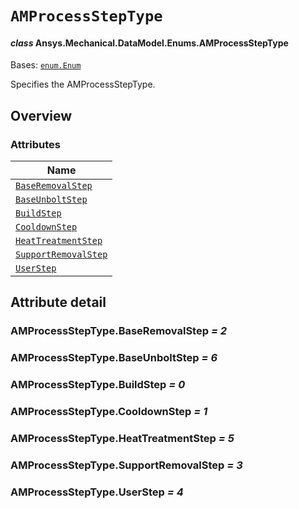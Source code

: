 # `AMProcessStepType`

<a id="ansys.mechanical.stubs.v242.Ansys.Mechanical.DataModel.Enums.AMProcessStepType"></a>

#### *class* Ansys.Mechanical.DataModel.Enums.AMProcessStepType

Bases: [`enum.Enum`](https://docs.python.org/3/library/enum.html#enum.Enum)

Specifies the AMProcessStepType.

<!-- !! processed by numpydoc !! -->

<a id="overview"></a>

## Overview

### Attributes

| Name |
| ---------------------------------------------------------------------------------------------------------------------------------------- |
| [`BaseRemovalStep`](#AMProcessStepType.BaseRemovalStep) |
| [`BaseUnboltStep`](#AMProcessStepType.BaseUnboltStep) |
| [`BuildStep`](#AMProcessStepType.BuildStep) |
| [`CooldownStep`](#AMProcessStepType.CooldownStep) |
| [`HeatTreatmentStep`](#AMProcessStepType.HeatTreatmentStep) |
| [`SupportRemovalStep`](#AMProcessStepType.SupportRemovalStep) |
| [`UserStep`](#AMProcessStepType.UserStep) |

<a id="attribute-detail"></a>

## Attribute detail

<a id="AMProcessStepType.BaseRemovalStep"></a>

### AMProcessStepType.BaseRemovalStep *= 2*

<a id="AMProcessStepType.BaseUnboltStep"></a>

### AMProcessStepType.BaseUnboltStep *= 6*

<a id="AMProcessStepType.BuildStep"></a>

### AMProcessStepType.BuildStep *= 0*

<a id="AMProcessStepType.CooldownStep"></a>

### AMProcessStepType.CooldownStep *= 1*

<a id="AMProcessStepType.HeatTreatmentStep"></a>

### AMProcessStepType.HeatTreatmentStep *= 5*

<a id="AMProcessStepType.SupportRemovalStep"></a>

### AMProcessStepType.SupportRemovalStep *= 3*

<a id="AMProcessStepType.UserStep"></a>

### AMProcessStepType.UserStep *= 4*


